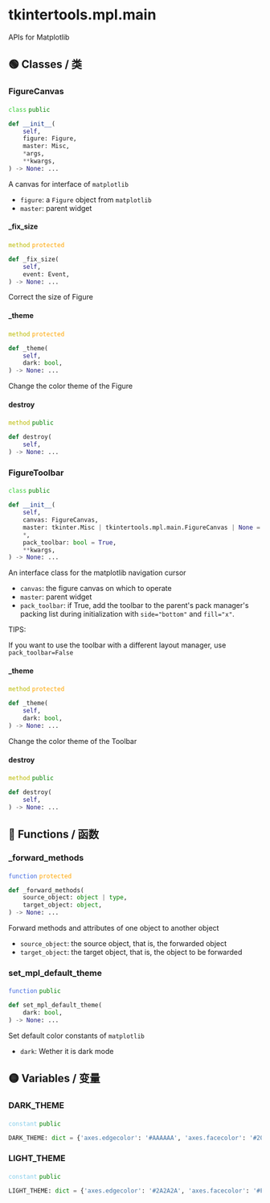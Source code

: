 # tkintertools.mpl.main

APIs for Matplotlib

## 🟢 Classes / 类

### FigureCanvas


<code style='color: limegreen;'>class</code> <code style='color: green;'>public</code>


```python
def __init__(
    self,
    figure: Figure,
    master: Misc,
    *args,
    **kwargs,
) -> None: ...
```
A canvas for interface of `matplotlib`

* `figure`: a `Figure` object from `matplotlib`
* `master`: parent widget


#### \_fix\_size

<code style='color: #BBBB00;'>method</code> <code style='color: orange;'>protected</code>

```python
def _fix_size(
    self,
    event: Event,
) -> None: ...
```
Correct the size of Figure

#### \_theme

<code style='color: #BBBB00;'>method</code> <code style='color: orange;'>protected</code>

```python
def _theme(
    self,
    dark: bool,
) -> None: ...
```
Change the color theme of the Figure

#### destroy

<code style='color: #BBBB00;'>method</code> <code style='color: green;'>public</code>

```python
def destroy(
    self,
) -> None: ...
```




### FigureToolbar


<code style='color: limegreen;'>class</code> <code style='color: green;'>public</code>


```python
def __init__(
    self,
    canvas: FigureCanvas,
    master: tkinter.Misc | tkintertools.mpl.main.FigureCanvas | None = None,
    *,
    pack_toolbar: bool = True,
    **kwargs,
) -> None: ...
```
An interface class for the matplotlib navigation cursor

* `canvas`: the figure canvas on which to operate
* `master`: parent widget
* `pack_toolbar`: if True, add the toolbar to the parent's pack manager's
packing list during initialization with `side="bottom"` and `fill="x"`.

TIPS:

If you want to use the toolbar with a different layout manager,
use `pack_toolbar=False`


#### \_theme

<code style='color: #BBBB00;'>method</code> <code style='color: orange;'>protected</code>

```python
def _theme(
    self,
    dark: bool,
) -> None: ...
```
Change the color theme of the Toolbar

#### destroy

<code style='color: #BBBB00;'>method</code> <code style='color: green;'>public</code>

```python
def destroy(
    self,
) -> None: ...
```




## 🔵 Functions / 函数

### \_forward\_methods

<code style='color: royalblue;'>function</code> <code style='color: orange;'>protected</code>

```python
def _forward_methods(
    source_object: object | type,
    target_object: object,
) -> None: ...
```

Forward methods and attributes of one object to another object

* `source_object`: the source object, that is, the forwarded object
* `target_object`: the target object, that is, the object to be forwarded


### set\_mpl\_default\_theme

<code style='color: royalblue;'>function</code> <code style='color: green;'>public</code>

```python
def set_mpl_default_theme(
    dark: bool,
) -> None: ...
```

Set default color constants of `matplotlib`

* `dark`: Wether it is dark mode


## 🟡 Variables / 变量

### DARK\_THEME

<code style='color: skyblue;'>constant</code> <code style='color: green;'>public</code>

```python linenums="0"
DARK_THEME: dict = {'axes.edgecolor': '#AAAAAA', 'axes.facecolor': '#202020', 'axes.labelcolor': '#CCCCCC', 'axes.titlecolor': '#CCCCCC', 'axes3d.xaxis.panecolor': '#2A2A2A', 'axes3d.yaxis.panecolor': '#2A2A2A', 'axes3d.zaxis.panecolor': '#2A2A2A', 'figure.facecolor': '#202020', 'legend.edgecolor': '#707070', 'legend.facecolor': '#202020', 'legend.labelcolor': '#CCCCCC', 'grid.color': '#505050', 'xtick.color': '#CCCCCC', 'xtick.labelcolor': '#CCCCCC', 'ytick.color': '#CCCCCC', 'ytick.labelcolor': '#CCCCCC'}
```


### LIGHT\_THEME

<code style='color: skyblue;'>constant</code> <code style='color: green;'>public</code>

```python linenums="0"
LIGHT_THEME: dict = {'axes.edgecolor': '#2A2A2A', 'axes.facecolor': '#FFFFFF', 'axes.labelcolor': '#000000', 'axes.titlecolor': '#000000', 'axes3d.xaxis.panecolor': '#F5F5F5', 'axes3d.yaxis.panecolor': '#F5F5F5', 'axes3d.zaxis.panecolor': '#F5F5F5', 'figure.facecolor': '#FFFFFF', 'legend.edgecolor': '#D6D6D6', 'legend.facecolor': '#FFFFFF', 'legend.labelcolor': '#000000', 'grid.color': '#BDBDBD', 'xtick.color': '#000000', 'xtick.labelcolor': '#000000', 'ytick.color': '#000000', 'ytick.labelcolor': '#000000'}
```


